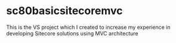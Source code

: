 # sc80basicsitecoremvc
This is the VS project which I created to increase my experience in developing Sitecore solutions using MVC architecture